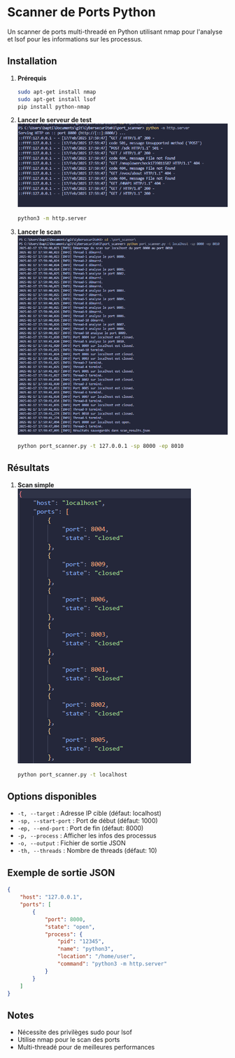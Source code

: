 # Scanner de Ports Python

Un scanner de ports multi-threadé en Python utilisant nmap pour l'analyse et lsof pour les informations sur les processus.

## Installation

1. **Prérequis**
   ```bash
   sudo apt-get install nmap
   sudo apt-get install lsof
   pip install python-nmap
   ```

2. **Lancer le serveur de test**
   ![Serveur de test](0.png)
   ```bash
   python3 -m http.server
   ```

3. **Lancer le scan**
   ![Scan des ports](1.png)
   ```bash
   python port_scanner.py -t 127.0.0.1 -sp 8000 -ep 8010
   ```

## Résultats

1. **Scan simple**
   ![Résultats simples](2.png)
   ```bash
   python port_scanner.py -t localhost
   ```

## Options disponibles

- `-t, --target` : Adresse IP cible (défaut: localhost)
- `-sp, --start-port` : Port de début (défaut: 1000)
- `-ep, --end-port` : Port de fin (défaut: 8000)
- `-p, --process` : Afficher les infos des processus
- `-o, --output` : Fichier de sortie JSON
- `-th, --threads` : Nombre de threads (défaut: 10)

## Exemple de sortie JSON

```json
{
    "host": "127.0.0.1",
    "ports": [
        {
            "port": 8000,
            "state": "open",
            "process": {
                "pid": "12345",
                "name": "python3",
                "location": "/home/user",
                "command": "python3 -m http.server"
            }
        }
    ]
}
```

## Notes

- Nécessite des privilèges sudo pour lsof
- Utilise nmap pour le scan des ports
- Multi-threadé pour de meilleures performances 